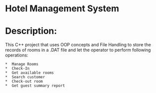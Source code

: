 # Hotel Management System

# Description:


This C++ project that uses OOP concepts and File Handling to store the records of rooms in a .DAT file and let the operator to perform following operations:

	*  Manage Rooms
	*  Check-In
	*  Get available rooms
	*  Search customer
	*  Check-out room
	*  Get guest summary report